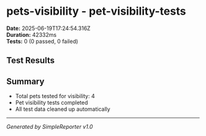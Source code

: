 # pets-visibility - pet-visibility-tests

**Date:** 2025-06-19T17:24:54.316Z  
**Duration:** 42332ms  
**Tests:** 0 (0 passed, 0 failed)

## Test Results



## Summary

- Total pets tested for visibility: 4
- Pet visibility tests completed
- All test data cleaned up automatically

---
*Generated by SimpleReporter v1.0*
